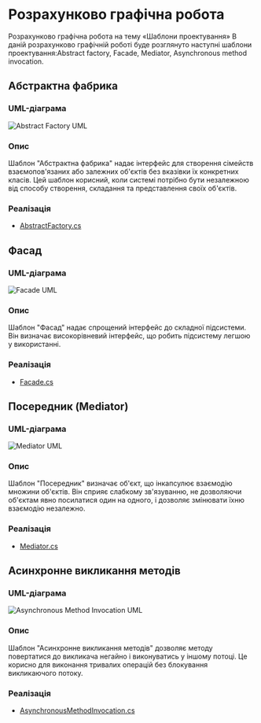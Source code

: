 # Розрахунково графічна робота 
Розрахунково графічна робота на тему «Шаблони проектування»
В даній розрахунково графічній роботі буде розглянуто наступні шаблони проектування:Abstract factory, Facade, Mediator, Asynchronous method invocation.

## Абстрактна фабрика

### UML-діаграма
![Abstract Factory UML](./uml/abstract_factory.png)

### Опис
Шаблон "Абстрактна фабрика" надає інтерфейс для створення сімейств взаємопов'язаних або залежних об'єктів без вказівки їх конкретних класів. Цей шаблон корисний, коли системі потрібно бути незалежною від способу створення, складання та представлення своїх об'єктів.

### Реалізація
- [AbstractFactory.cs](./AbstractFactory/AbstractFactory.cs)

## Фасад

### UML-діаграма
![Facade UML](./uml/facade.png)

### Опис
Шаблон "Фасад" надає спрощений інтерфейс до складної підсистеми. Він визначає високорівневий інтерфейс, що робить підсистему легшою у використанні.

### Реалізація
- [Facade.cs](./Facade/Facade.cs)

## Посередник (Mediator)

### UML-діаграма
![Mediator UML](./uml/mediator.png)

### Опис
Шаблон "Посередник" визначає об'єкт, що інкапсулює взаємодію множини об'єктів. Він сприяє слабкому зв'язуванню, не дозволяючи об'єктам явно посилатися один на одного, і дозволяє змінювати їхню взаємодію незалежно.

### Реалізація
- [Mediator.cs](./Mediator/Mediator.cs)

## Асинхронне викликання методів

### UML-діаграма
![Asynchronous Method Invocation UML](./uml/asynchronous_method_invocation.png)

### Опис
Шаблон "Асинхронне викликання методів" дозволяє методу повертатися до викликача негайно і виконуватись у іншому потоці. Це корисно для виконання тривалих операцій без блокування викликаючого потоку.

### Реалізація
- [AsynchronousMethodInvocation.cs](./AsynchronousMethodInvocation/AsynchronousMethodInvocation.cs)


